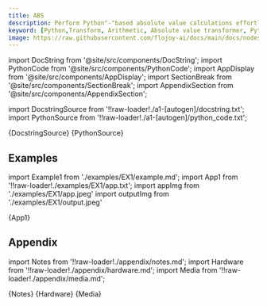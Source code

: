 ```yaml
---
title: ABS
description: Perform Python"-"based absolute value calculations effortlessly with Flojoy's ABS transformer. Streamline data processing and analysis for accurate insights.
keyword: [Python,Transform, Arithmetic, Absolute value transformer, Python ABS calculations, Data processing with ABS, Flojoy ABS transformer, Streamline data analysis, Arithmetic transformations, Absolute value calculation, Python data manipulation, Accurate data insights, ABS transformation in Python]
image: https://raw.githubusercontent.com/flojoy-ai/docs/main/docs/nodes/TRANSFORMERS/ARITHMETIC/ABS/examples/EX1/output.jpeg
---  
```


[//]: # (Custom component imports)

import DocString from '@site/src/components/DocString';
import PythonCode from '@site/src/components/PythonCode';
import AppDisplay from '@site/src/components/AppDisplay';
import SectionBreak from '@site/src/components/SectionBreak';
import AppendixSection from '@site/src/components/AppendixSection';

[//]: # (Docstring)

import DocstringSource from '!!raw-loader!./a1-[autogen]/docstring.txt';
import PythonSource from '!!raw-loader!./a1-[autogen]/python_code.txt';

<DocString>{DocstringSource}</DocString>
<PythonCode GLink='TRANSFORMERS/ARITHMETIC/ABS/ABS.py'>{PythonSource}</PythonCode>

<SectionBreak />

[//]: # (Examples)

## Examples

import Example1 from './examples/EX1/example.md';
import App1 from '!!raw-loader!./examples/EX1/app.txt';
import appImg from './examples/EX1/app.jpeg'
import outputImg from './examples/EX1/output.jpeg'

<AppDisplay 
    nodeLabel='ABS'
    appImg={appImg}
    outputImg={outputImg}
    >
    {App1}
</AppDisplay>

<Example1 />

<SectionBreak />

[//]: # (Appendix)

## Appendix

import Notes from '!!raw-loader!./appendix/notes.md';
import Hardware from '!!raw-loader!./appendix/hardware.md';
import Media from '!!raw-loader!./appendix/media.md';

<AppendixSection index={0} folderPath='nodes/TRANSFORMERS/ARITHMETIC/ABS/appendix/'>{Notes}</AppendixSection>
<AppendixSection index={1} folderPath='nodes/TRANSFORMERS/ARITHMETIC/ABS/appendix/'>{Hardware}</AppendixSection>
<AppendixSection index={2} folderPath='nodes/TRANSFORMERS/ARITHMETIC/ABS/appendix/'>{Media}</AppendixSection>